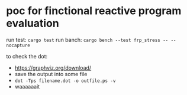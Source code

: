# poc for finctional reactive program evaluation

run test: `cargo test`
run banch: `cargo bench --test frp_stress -- --nocapture`


to check the dot: 
- <https://graphviz.org/download/>
- save the output into some file
- `dot -Tps filename.dot -o outfile.ps -v`
- waaaaaait